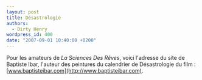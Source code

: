 ```yaml
---
layout: post
title: Désastrologie
authors:
  - Dirty Henry
wordpress_id: 400
date: "2007-09-01 10:40:00 +0200"
---
```


Pour les amateurs de _La Sciences Des Rêves_, voici l'adresse du site de
Baptiste Ibar, l'auteur des peintures du calendrier de Désastrologie du film :
[www.baptisteibar.com](http://www.baptisteibar.com).
